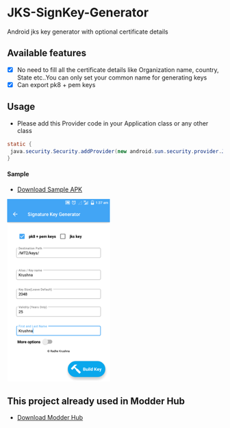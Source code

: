# JKS-SignKey-Generator
Android jks key generator with optional certificate details
## Available features 
- [x] No need to fill all the certificate details like Organization name, country, State etc..You can only set your common name for generating keys
- [x] Can export pk8 + pem keys
## Usage
- Please add this Provider code in your Application class or any other class
```java
static {
 java.security.Security.addProvider(new android.sun.security.provider.JavaKeyStoreProvider());
}
```
#### Sample
- [Download Sample APK](https://github.com/developer-krushna/JKS-SignKey-Generator/blob/main/Signature%20Key%20Generator_2.1.apk)
<img src="https://github.com/developer-krushna/JKS-SignKey-Generator/blob/main/Screenshot_2024_12_19-01_37_38.png" width="240" alt="Screenshot"/>

## This project already used in Modder Hub
- [Download Modder Hub](https://modder-hub.blogspot.com)
